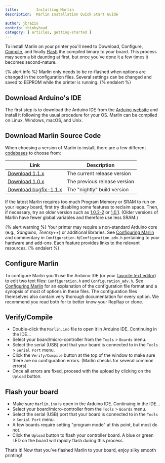 ```yaml
---
title:        Installing Marlin
description:  Marlin Installation Quick Start Guide

author: jbrazio
contrib: thinkyhead
category: [ articles, getting-started ]
---
```


To install Marlin on your printer you'll need to Download, Configure, [Compile](https://en.wikipedia.org/wiki/Compiler), and finally [Flash](https://www.arduino.cc/en/Guide/Environment#toc9) the compiled binary to your board. This process may seem a bit daunting at first, but once you've done it a few times it becomes second-nature.

{% alert info %}
Marlin only needs to be re-flashed when options are changed in the configuration files. Several settings can be changed and saved to EEPROM while the printer is running.
{% endalert %}

## Download Arduino's IDE

The first step is to download the Arduino IDE from the [Arduino website](http://www.arduino.cc/en/Main/Software) and install it following the usual procedure for your OS. Marlin can be compiled on Linux, Windows, macOS, and Unix.

## Download Marlin Source Code

When choosing a version of Marlin to install, there are a few different [codebases](https://en.wikipedia.org/wiki/Codebase) to choose from:

Link|Description
----|-----------
[Download 1.1.x](https://github.com/MarlinFirmware/Marlin/archive/1.1.x.zip)|The current release version
[Download 1.0.x](https://github.com/MarlinFirmware/Marlin/archive/1.0.x.zip)|The previous release version
[Download bugfix-1.1.x](https://github.com/MarlinFirmware/Marlin/archive/bugfix-1.1.x.zip)|The "nightly" build version

If the latest Marlin requires too much Program Memory or SRAM to run on your legacy board, first try disabling some features to reclaim space. Then, if necessary, try an older version such as [1.0.2-2](https://github.com/MarlinFirmware/Marlin/archive/1.0.2-2.zip) or [1.0.1](https://github.com/MarlinFirmware/Marlin/archive/1.0.1.zip). (Older versions of Marlin have fewer global variables and therefore use less SRAM.)

{% alert warning %}
Your printer may require a non-standard Arduino core (e.g., *Sanguino*, *Teensy++*) or additional libraries. See [Configuring Marlin](/docs/configuration/configuration.html) and commentary in `Configuration.h`/`Configuration_adv.h` pertaining to your hardware and add-ons. Each feature provides links to the relevant resources.
{% endalert %}

## Configure Marlin

To configure Marlin you'll use the Arduino IDE (or your [favorite text editor](https://www.sublimetext.com/)) to edit two text files: `Configuration.h` and `Configuration_adv.h`. See [Configuring Marlin](/docs/configuration/configuration.html) for an explanation of the configuration file format and a synopsis of most of options in these files. The configuration files themselves also contain very thorough documentation for every option. We recommend you read both for to better know your RepRap or clone.

## Verify/Compile

- Double-click the `Marlin.ino` file to open it in Arduino IDE. Continuing in the IDE...
- Select your board/micro-controller from the `Tools` > `Boards` menu.
- Select the serial (USB) port that your board is connected to in the `Tools` > `Serial Port` menu.
- Click the `Verify/Compile` button at the top of the window to make sure there are no configuration errors.
  (Marlin checks for several common errors)
- Once all errors are fixed, proceed with the upload by clicking on the `Upload` button.

## Flash your board

- Make sure `Marlin.ino` is open in the Arduino IDE. Continuing in the IDE...
- Select your board/micro-controller from the `Tools` > `Boards` menu.
- Select the serial (USB) port that your board is connected to in the `Tools` > `Serial Port` menu.
- A few boards require setting "program mode" at this point, but most do not.
- Click the `Upload` button to flash your controller board. A blue or green LED on the board will rapidly flash during this process.

That’s it! Now that you’ve flashed Marlin to your board, enjoy silky smooth printing!
